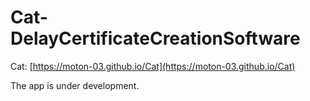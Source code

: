 # Cat-DelayCertificateCreationSoftware

Cat: [https://moton-03.github.io/Cat](https://moton-03.github.io/Cat)

The app is under development.